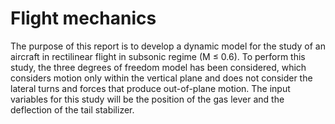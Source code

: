 # Flight mechanics 

The purpose of this report is to develop a dynamic model for the study of an aircraft 
in rectilinear flight in subsonic regime (M ≤ 0.6). To perform this study, 
the three degrees of freedom model has been considered, which considers motion only 
within the vertical plane and does not consider the lateral turns and forces that produce out-of-plane motion. 
The input variables for this study will be the position of the gas lever and the deflection of the tail stabilizer.
